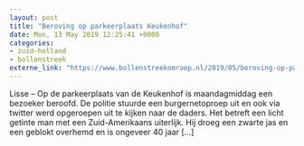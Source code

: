 ```yaml
---
layout: post
title: "Beroving op parkeerplaats Keukenhof"
date: Mon, 13 May 2019 12:25:41 +0000
categories: 
- zuid-holland 
- bollenstreek 
externe_link: "https://www.bollenstreekomroep.nl/2019/05/beroving-op-parkeerplaats-keukenhof/"
---
```


Lisse &#8211; Op de parkeerplaats van de Keukenhof is maandagmiddag een bezoeker beroofd. De politie stuurde een burgernetoproep uit en ook via twitter werd opgeroepen uit te kijken naar de daders. Het betreft een licht getinte man met een Zuid-Amerikaans uiterlijk. Hij droeg een zwarte jas en een geblokt overhemd en is ongeveer 40 jaar [&#8230;]
